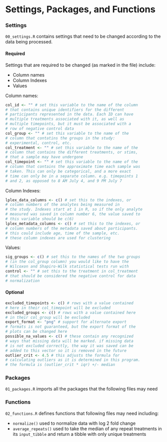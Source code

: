 # Settings, Packages, and Functions

### Settings

`00_settings.R` contains settings that need to be changed according to the data being processed.

#### Required

Settings that are required to be changed (as marked in the file) include:

* Column names
* Column Indexes
* Values

Column names:

```r
col_id <- "" # set this variable to the name of the column
# that contains unique identifiers for the different
# participants represented in the data. Each ID can have
# multiple treatments associated with it, as well as
# multiple timepoints, but it must be associated with a 
# row of negative control data
col_group <- "" # set this variable to the name of the
# column that contatins the groups in the study:
# experimental, control, etc.
col_treatment <- "" # set this variable to the name of the
# column that contains the different treatments, or stims,
# that a sample may have undergone
col_timepoint <- "" # set this variable to the name of the
# column that contains the approximate time each sample was
# taken. This can only be categorical, and a more exact
# time can only be in a separate column. e.g. timepoints 1
# and 2, as opposed to 8 AM July 4, and 9 PM July 7
```

Column Indexes:

```r
lplex_data_columns <- c() # set this to the indexes, or
# column numbers of the analytes being measured in
# the study. Indexes start at 1 in R, so if the only analyte
# measured was saved in column number 6, the value saved to
# this variable should be c(6)
lplex_metadata_columns <- c() # set this to the indexes, or
# column numbers of the metadata saved about participants.
# this could include age, time of the sample, etc.
# these column indexes are used for clustering
```

Values:

```r
sig_groups <- c() # set this to the names of the two groups
# (in the col_group column) you would like to have the
# Wilcoxon and Shapiro-Wilk statistical tests run with
control <- "" # set this to the treatment in col_treatment
# that should be considered the negative control for data
# normalization
```

#### Optional

```r
excluded_timepoints <- c() # rows with a value contained
# here in their col_timepoint will be excluded
excluded_groups <- c() # rows with a value contained here
# in their col_group will be excluded
export_format <- "png" # support for alternate export
# formats is not guaranteed, but the export format of the
# plots can be changed here
possible_na_values <- c() # these contain any recognized
# ways that missing data will be marked. if missing data
# is not excluded correctly, the way it was saved can be
# added to this vector so it is removed in the future
outlier_crit <- 4.5 # this adjusts the formula for
# calculating outliers as it is determined in this program.
# the formula is (outlier_crit * iqr) +/- median
```

### Packages

`01_packages.R` imports all the packages that the following files may need

### Functions

`02_functions.R` defines functions that following files may need including:

* `normalize()` used to normalize data with log 2 fold change
* `average_repeats()` used to take the median of any repeat treatments in its `input_tibble` and return a tibble with only unique treatments
